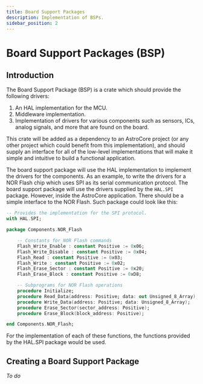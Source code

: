 ```yaml
---
title: Board Support Packages
description: Implementation of BSPs.
sidebar_position: 2
---
```


# Board Support Packages (BSP)

## Introduction

The Board Support Package (BSP) is a crate which should provide the following drivers:

1. An HAL implementation for the MCU.
2. Middleware implementation.
3. Implementation of drivers for various components such as sensors, ICs, analog signals, and more that are found on the board.

This crate will be added as a dependency to an AstroCore project (or any other project which could benefit from this implementation), and should supply an interface for all of the low-level implementations that will make it simple and intuitive to build a functional application.

The board support package will use the HAL implementation to implement the drivers for the components. As an example, to write the drivers for a NOR Flash chip which uses SPI as its serial communication protocol. The board support package will use the drivers supplied by the `HAL.SPI` package. However, inside the AstroCore application. There should be a simple interface to the NOR Flash. Such package could look like this:

```ada
-- Provides the implementation for the SPI protocol.
with HAL.SPI;

package Components.NOR_Flash

    -- Constants for NOR Flash commands
    Flash_Write_Enable : constant Positive := 0x06;
    Flash_Write_Disable : constant Positive := 0x04;
    Flash_Read : constant Positive := 0x03;
    Flash_Write : constant Positive := 0x02;
    Flash_Erase_Sector : constant Positive := 0x20;
    Flash_Erase_Block : constant Positive := 0xD8;

    -- Subprograms for NOR Flash operations
    procedure Initialize;
    procedure Read_Data(address: Positive; data: out Unsigned_8_Array);
    procedure Write_Data(address: Positive; data: Unsigned_8_Array);
    procedure Erase_Sector(sector_address: Positive);
    procedure Erase_Block(block_address: Positive);

end Components.NOR_Flash;
```

For the implementation of each of these functions, the functions provided by the HAL.SPI package would be used.


## Creating a Board Support Package
*To do*
